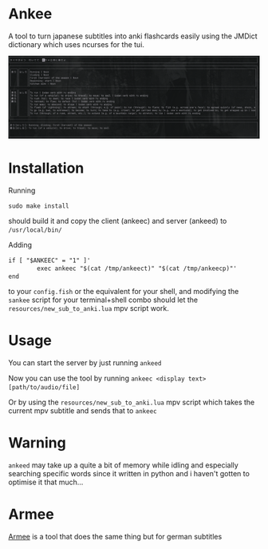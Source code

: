# Ankee
A tool to turn japanese subtitles into anki flashcards easily using the JMDict dictionary which uses ncurses for the tui.

![Ankee](https://github.com/gitRaiku/ankee/blob/master/resources/Ankee.png?raw=true)

# Installation
Running 
```
sudo make install
```
should build it and copy the client (ankeec) and server (ankeed) to ``/usr/local/bin/``

Adding 
```
if [ "$ANKEEC" = "1" ]'
        exec ankeec "$(cat /tmp/ankeect)" "$(cat /tmp/ankeecp)"'
end
```
to your ``config.fish`` or the equivalent for your shell, and modifying the ``sankee`` script for your terminal+shell combo should let the ``resources/new_sub_to_anki.lua`` mpv script work.

# Usage
You can start the server by just running ``ankeed``

Now you can use the tool by running ``ankeec <display text> [path/to/audio/file]``

Or by using the ``resources/new_sub_to_anki.lua`` mpv script which takes the current mpv subtitle and sends that to ``ankeec``

# Warning
``ankeed`` may take up a quite a bit of memory while idling and especially searching specific words since it written in python and i haven't gotten to optimise it that much...

# Armee
[Armee](https://github.com/gitRaiku/Armee) is a tool that does the same thing but for german subtitles

